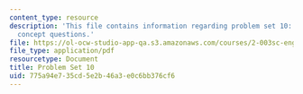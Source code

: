 ```yaml
---
content_type: resource
description: 'This file contains information regarding problem set 10: problems and
  concept questions.'
file: https://ol-ocw-studio-app-qa.s3.amazonaws.com/courses/2-003sc-engineering-dynamics-fall-2011/775a94e735cd5e2b46a3e0c6bb376cf6_MIT2_003SCF11_pset10.pdf
file_type: application/pdf
resourcetype: Document
title: Problem Set 10
uid: 775a94e7-35cd-5e2b-46a3-e0c6bb376cf6
---
```

